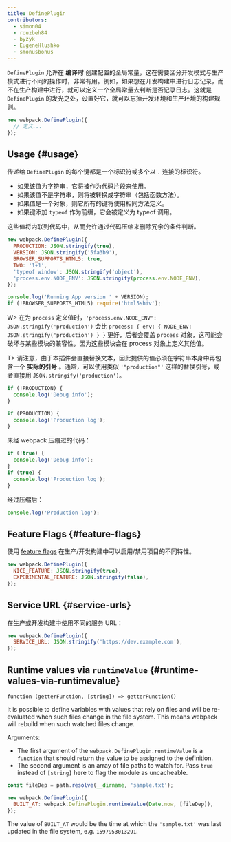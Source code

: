 ```yaml
---
title: DefinePlugin
contributors:
  - simon04
  - rouzbeh84
  - byzyk
  - EugeneHlushko
  - smonusbonus
---
```


`DefinePlugin` 允许在 **编译时** 创建配置的全局常量，这在需要区分开发模式与生产模式进行不同的操作时，非常有用。例如，如果想在开发构建中进行日志记录，而不在生产构建中进行，就可以定义一个全局常量去判断是否记录日志。这就是 `DefinePlugin` 的发光之处，设置好它，就可以忘掉开发环境和生产环境的构建规则。

```javascript
new webpack.DefinePlugin({
  // 定义...
});
```

## Usage {#usage}

传递给 `DefinePlugin` 的每个键都是一个标识符或多个以 `.` 连接的标识符。

- 如果该值为字符串，它将被作为代码片段来使用。
- 如果该值不是字符串，则将被转换成字符串（包括函数方法）。
- 如果值是一个对象，则它所有的键将使用相同方法定义。
- 如果键添加 `typeof` 作为前缀，它会被定义为 typeof 调用。

这些值将内联到代码中，从而允许通过代码压缩来删除冗余的条件判断。

```javascript
new webpack.DefinePlugin({
  PRODUCTION: JSON.stringify(true),
  VERSION: JSON.stringify('5fa3b9'),
  BROWSER_SUPPORTS_HTML5: true,
  TWO: '1+1',
  'typeof window': JSON.stringify('object'),
  'process.env.NODE_ENV': JSON.stringify(process.env.NODE_ENV),
});
```

```javascript
console.log('Running App version ' + VERSION);
if (!BROWSER_SUPPORTS_HTML5) require('html5shiv');
```

W> 在为 `process` 定义值时，`'process.env.NODE_ENV': JSON.stringify('production')` 会比 `process: { env: { NODE_ENV: JSON.stringify('production') } }` 更好，后者会覆盖 `process` 对象，这可能会破坏与某些模块的兼容性，因为这些模块会在 process 对象上定义其他值。

T> 请注意，由于本插件会直接替换文本，因此提供的值必须在字符串本身中再包含一个 **实际的引号** 。通常，可以使用类似 `'"production"'` 这样的替换引号，或者直接用 `JSON.stringify('production')`。

```javascript
if (!PRODUCTION) {
  console.log('Debug info');
}

if (PRODUCTION) {
  console.log('Production log');
}
```

未经 webpack 压缩过的代码：

```javascript
if (!true) {
  console.log('Debug info');
}
if (true) {
  console.log('Production log');
}
```

经过压缩后：

```javascript
console.log('Production log');
```

## Feature Flags {#feature-flags}

使用 [feature flags](https://en.wikipedia.org/wiki/Feature_toggle) 在生产/开发构建中可以启用/禁用项目的不同特性。

```javascript
new webpack.DefinePlugin({
  NICE_FEATURE: JSON.stringify(true),
  EXPERIMENTAL_FEATURE: JSON.stringify(false),
});
```

## Service URL {#service-urls}

在生产或开发构建中使用不同的服务 URL：

```javascript
new webpack.DefinePlugin({
  SERVICE_URL: JSON.stringify('https://dev.example.com'),
});
```

## Runtime values via `runtimeValue` {#runtime-values-via-runtimevalue}

`function (getterFunction, [string]) => getterFunction()`

It is possible to define variables with values that rely on files and will be re-evaluated when such files change in the file system. This means webpack will rebuild when such watched files change.

Arguments:

- The first argument of the `webpack.DefinePlugin.runtimeValue` is a `function` that should return the value to be assigned to the definition.
- The second argument is an array of file paths to watch for. Pass `true` instead of `[string]` here to flag the module as uncacheable.

```javascript
const fileDep = path.resolve(__dirname, 'sample.txt');

new webpack.DefinePlugin({
  BUILT_AT: webpack.DefinePlugin.runtimeValue(Date.now, [fileDep]),
});
```

The value of `BUILT_AT` would be the time at which the `'sample.txt'` was last updated in the file system, e.g. `1597953013291`.
